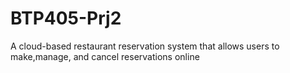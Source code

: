 # BTP405-Prj2
 A cloud-based restaurant reservation system that allows users to make,manage, and cancel reservations online

